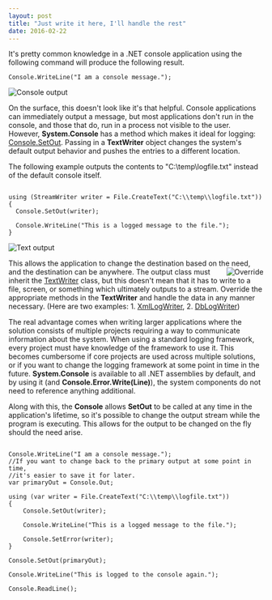 ```yaml
---
layout: post
title: "Just write it here, I'll handle the rest"
date: 2016-02-22
---
```


It's pretty common knowledge in a .NET console application using the following command will produce the following result. 

```
Console.WriteLine("I am a console message.");
```

<img src="https://raw.githubusercontent.com/kemiller2002/StructuredSight/master/NewConsoleOutput/Images/BasicConsoleOutput.png" alt="Console output" />

On the surface, this doesn't look like it's that helpful.  Console applications can immediately output a message, but most applications don't run in the console, and those that do, run in a process not visible to the user.  However, <strong>System.Console</strong> has a method which makes it ideal for logging: <a href="https://msdn.microsoft.com/en-us/library/system.console.setout.aspx" target="_blank">Console.SetOut</a>.  Passing in a <strong>TextWriter</strong> object changes the system's default output behavior and pushes the entries to a different location.  

The following example outputs the contents to "C:\temp\logfile.txt" instead of the default console itself.

```

using (StreamWriter writer = File.CreateText("C:\\temp\\logfile.txt"))
{
  Console.SetOut(writer);

  Console.WriteLine("This is a logged message to the file.");
}

```


<img src="https://raw.githubusercontent.com/kemiller2002/StructuredSight/master/NewConsoleOutput/Images/LogToTextFile.png" alt="Text output" />

This allows the application to change the destination based on the need, and the destination can be anywhere.  <img src="https://raw.githubusercontent.com/kemiller2002/StructuredSight/master/NewConsoleOutput/Images/overrride.png" alt="Override" align="right" style="padding-left:4px;border-color:#ffffff" />The output class must inherit the <a href="https://msdn.microsoft.com/en-us/library/system.io.textwriter(v=vs.110).aspx" target="_blank">TextWriter</a> class, but this doesn't mean that it has to write to a file, screen, or something which ultimately outputs to a stream.  Override the appropriate methods in the <strong>TextWriter</strong> and handle the data in any manner necessary.  (Here are two examples: 1. <a href="https://raw.githubusercontent.com/kemiller2002/StructuredSight/master/NewConsoleOutput/ConsoleOutputExample/XmlFileWriter.cs" target="_blank">XmlLogWriter</a>, 2. <a href="https://raw.githubusercontent.com/kemiller2002/StructuredSight/master/NewConsoleOutput/ConsoleOutputExample/DbWriter.cs" target="_blank">DbLogWriter</a>)
<br/>

The real advantage comes when writing larger applications where the solution consists of multiple projects requiring a way to communicate information about the system.  When using a standard logging framework, every project must have knowledge of the framework to use it.  This becomes cumbersome if core projects are used across multiple solutions, or if you want to change the logging framework at some point in time in the future.  <strong>System.Console</strong> is available to all .NET assemblies by default, and by using it (and <strong>Console.Error.Write(Line)</strong>), the system components do not need to reference anything additional.

Along with this, the <strong>Console</strong> allows <strong>SetOut</strong> to be called at any time in the application's lifetime, so it's possible to change the output stream while the program is executing.  This allows for the output to be changed on the fly should the need arise.

```

Console.WriteLine("I am a console message.");
//If you want to change back to the primary output at some point in time, 
//it's easier to save it for later.
var primaryOut = Console.Out;

using (var writer = File.CreateText("C:\\temp\\logfile.txt"))
{
    Console.SetOut(writer);

    Console.WriteLine("This is a logged message to the file.");

    Console.SetError(writer);
}

Console.SetOut(primaryOut);

Console.WriteLine("This is logged to the console again.");

Console.ReadLine();

```